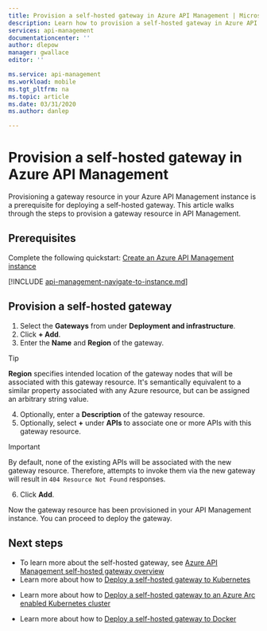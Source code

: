 ```yaml
---
title: Provision a self-hosted gateway in Azure API Management | Microsoft Docs
description: Learn how to provision a self-hosted gateway in Azure API Management.
services: api-management
documentationcenter: ''
author: dlepow
manager: gwallace
editor: ''

ms.service: api-management
ms.workload: mobile
ms.tgt_pltfrm: na
ms.topic: article
ms.date: 03/31/2020
ms.author: danlep

---
```


# Provision a self-hosted gateway in Azure API Management

Provisioning a gateway resource in your Azure API Management instance is a prerequisite for deploying a self-hosted gateway. This article walks through the steps to provision a gateway resource in API Management.

## Prerequisites

Complete the following quickstart: [Create an Azure API Management instance](get-started-create-service-instance.md)

[!INCLUDE [api-management-navigate-to-instance.md](../../includes/api-management-navigate-to-instance.md)]

## Provision a self-hosted gateway

1. Select the **Gateways** from under **Deployment and infrastructure**.
2. Click **+ Add**.
3. Enter the **Name** and **Region** of the gateway.
> [!TIP]
> **Region** specifies intended location of the gateway nodes that will be associated with this gateway resource. It's semantically equivalent to a similar property associated with any Azure resource, but can be assigned an arbitrary string value.

4. Optionally, enter a **Description** of the gateway resource.
5. Optionally, select **+** under **APIs** to associate one or more APIs with this gateway resource.
> [!IMPORTANT]
> By default, none of the existing APIs will be associated with the new gateway resource. Therefore, attempts to invoke them via the new gateway will result in `404 Resource Not Found` responses.

6. Click **Add**.

Now the gateway resource has been provisioned in your API Management instance. You can proceed to deploy the gateway.

## Next steps

* To learn more about the self-hosted gateway, see [Azure API Management self-hosted gateway overview](self-hosted-gateway-overview.md)
* Learn more about how to [Deploy a self-hosted gateway to Kubernetes](how-to-deploy-self-hosted-gateway-kubernetes.md)
- Learn more about how to [Deploy a self-hosted gateway to an Azure Arc enabled Kubernetes cluster](how-to-deploy-self-hosted-gateway-azure-arc.md)
* Learn more about how to [Deploy a self-hosted gateway to Docker](how-to-deploy-self-hosted-gateway-docker.md)
